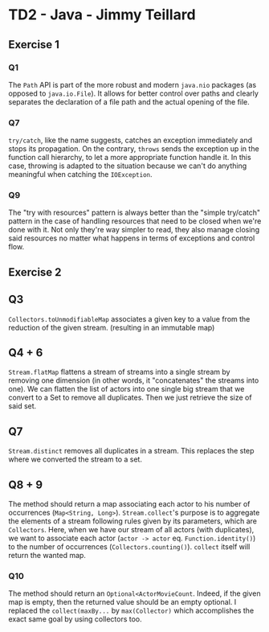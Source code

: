 # TD2 - Java - Jimmy Teillard

## Exercise 1

### Q1

The `Path` API is part of the more robust and modern `java.nio` packages
(as opposed to `java.io.File`). It allows for better control over paths
and clearly separates the declaration of a file path and the actual opening
of the file.

### Q7

`try/catch`, like the name suggests, catches an exception immediately and stops its propagation.
On the contrary, `throws` sends the exception up in the function call hierarchy, 
to let a more appropriate function handle it.
In this case, throwing is adapted to the situation because we can't do anything meaningful when catching the `IOException`.

### Q9

The "try with resources" pattern is always better than the "simple try/catch" pattern in the case of handling resources
that need to be closed when we're done with it. Not only they're way simpler to read, they also manage closing
said resources no matter what happens in terms of exceptions and control flow.

## Exercise 2

## Q3

`Collectors.toUnmodifiableMap` associates a given key to a value from the reduction of the given stream.
(resulting in an immutable map)

## Q4 + 6

`Stream.flatMap` flattens a stream of streams into a single stream by removing one dimension
(in other words, it "concatenates" the streams into one).
We can flatten the list of actors into one single big stream that we convert to a Set to remove all duplicates.
Then we just retrieve the size of said set.

## Q7

`Stream.distinct` removes all duplicates in a stream. This replaces the step where we converted the stream to a set.

## Q8 + 9

The method should return a map associating each actor to his number of occurrences (`Map<String, Long>`).
`Stream.collect`'s purpose is to aggregate the elements of a stream following rules given by its parameters,
which are `Collectors`. Here, when we have our stream of all actors (with duplicates), we want to associate
each actor (`actor -> actor` eq. `Function.identity()`) to the number of occurrences (`Collectors.counting()`).
`collect` itself will return the wanted map.

### Q10

The method should return an `Optional<ActorMovieCount`. Indeed, if the given map is empty, then the returned
value should be an empty optional. I replaced the `collect(maxBy...` by `max(Collector)` which accomplishes 
the exact same goal by using collectors too.